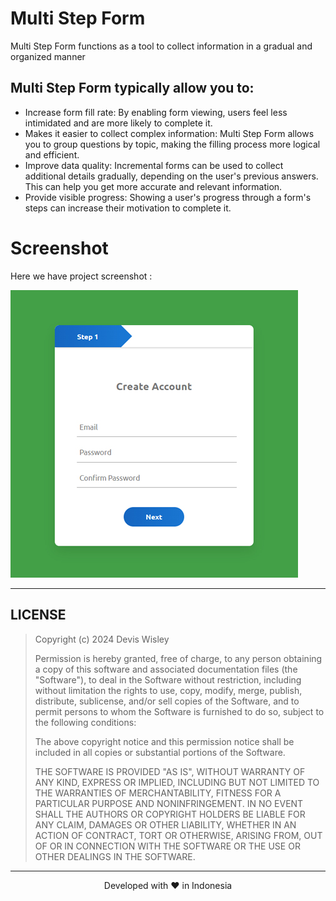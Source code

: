 # Multi Step Form
Multi Step Form functions as a tool to collect information in a gradual and organized manner

## Multi Step Form typically allow you to:
* Increase form fill rate: By enabling form viewing, users feel less intimidated and are more likely to complete it.
* Makes it easier to collect complex information: Multi Step Form allows you to group questions by topic, making the filling process more logical and efficient.
* Improve data quality: Incremental forms can be used to collect additional details gradually, depending on the user's previous answers. This can help you get more accurate and relevant information.
* Provide visible progress: Showing a user's progress through a form's steps can increase their motivation to complete it.

# Screenshot
Here we have project screenshot :

![screenshot](screenshot.jpg)
<hr>

## LICENSE
> Copyright (c) 2024 Devis Wisley 
>
> Permission is hereby granted, free of charge, to any person obtaining a copy
> of this software and associated documentation files (the "Software"), to deal
> in the Software without restriction, including without limitation the rights
> to use, copy, modify, merge, publish, distribute, sublicense, and/or sell
> copies of the Software, and to permit persons to whom the Software is
> furnished to do so, subject to the following conditions:
>
> The above copyright notice and this permission notice shall be included in all
> copies or substantial portions of the Software.
>
> THE SOFTWARE IS PROVIDED "AS IS", WITHOUT WARRANTY OF ANY KIND, EXPRESS OR
> IMPLIED, INCLUDING BUT NOT LIMITED TO THE WARRANTIES OF MERCHANTABILITY,
> FITNESS FOR A PARTICULAR PURPOSE AND NONINFRINGEMENT. IN NO EVENT SHALL THE
> AUTHORS OR COPYRIGHT HOLDERS BE LIABLE FOR ANY CLAIM, DAMAGES OR OTHER
> LIABILITY, WHETHER IN AN ACTION OF CONTRACT, TORT OR OTHERWISE, ARISING FROM,
> OUT OF OR IN CONNECTION WITH THE SOFTWARE OR THE USE OR OTHER DEALINGS IN THE
> SOFTWARE.

<hr>
<p align="center">
Developed with ❤️ in Indonesia 
</p>